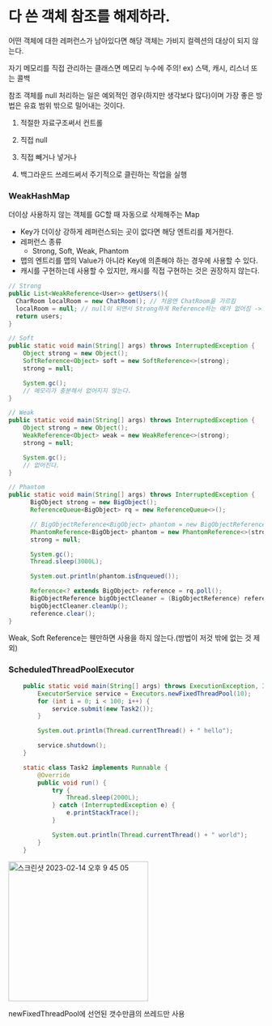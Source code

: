 # 다 쓴 객체 참조를 해제하라.

어떤 객체에 대한 레퍼런스가 남아있다면 해당 객체는 가비지 컬렉션의 대상이 되지 않는다.

자기 메모리를 직접 관리하는 클래스면 메모리 누수에 주의! ex) 스택, 캐시, 리스너 또는 콜백

참조 객체를 null 처리하는 일은 예외적인 경우(하지만 생각보다 많다)이며 가장 좋은 방법은 유효 범위 밖으로 밀어내는 것이다.

1. 적절한 자료구조써서 컨트롤

2. 직접 null

3. 직접 빼거나 넣거나

4. 백그라운드 쓰레드써서 주기적으로 클린하는 작업을 실행

### WeakHashMap

더이상 사용하지 않는 객체를 GC할 때 자동으로 삭제해주는 Map

- Key가 더이상 강하게 레퍼런스되는 곳이 없다면 해당 엔트리를 제거한다.
- 레퍼런스 종류
  - Strong, Soft, Weak, Phantom
- 맵의 엔트리를 맵의 Value가 아니라 Key에 의존해야 하는 경우에 사용할 수 있다.
- 캐시를 구현하는데 사용할 수 있지만, 캐시를 직접 구현하는 것은 권장하지 않는다.

```java
// Strong
public List<WeakReference<User>> getUsers(){
  CharRoom localRoom = new ChatRoom(); // 처음엔 ChatRoom을 가르킴
  localRoom = null; // null이 되면서 Strong하게 Reference하는 애가 없어짐 -> 가비지 컬렉션 대상이 됨
  return users;
}

// Soft
public static void main(String[] args) throws InterruptedException {
    Object strong = new Object();
    SoftReference<Object> soft = new SoftReference<>(strong);
    strong = null;

    System.gc();
    // 메모리가 충분해서 없어지지 않는다.
}

// Weak
public static void main(String[] args) throws InterruptedException {
    Object strong = new Object();
    WeakReference<Object> weak = new WeakReference<>(strong);
    strong = null;

    System.gc();
    // 없어진다.
}

// Phantom
public static void main(String[] args) throws InterruptedException {
      BigObject strong = new BigObject();
      ReferenceQueue<BigObject> rq = new ReferenceQueue<>();

      // BigObjectReference<BigObject> phantom = new BigObjectReference<>(strong, rq);
      PhantomReference<BigObject> phantom = new PhantomReference<>(strong, rq);
      strong = null;

      System.gc();
      Thread.sleep(3000L);

      System.out.println(phantom.isEnqueued());

      Reference<? extends BigObject> reference = rq.poll();
      BigObjectReference bigObjectCleaner = (BigObjectReference) reference;
      bigObjectCleaner.cleanUp();
      reference.clear();
}
```
Weak, Soft Reference는 웬만하면 사용을 하지 않는다.(방법이 저것 밖에 없는 것 제외)

### ScheduledThreadPoolExecutor

```java
    public static void main(String[] args) throws ExecutionException, InterruptedException {
        ExecutorService service = Executors.newFixedThreadPool(10);
        for (int i = 0; i < 100; i++) {
            service.submit(new Task2());
        }

        System.out.println(Thread.currentThread() + " hello");

        service.shutdown();
    }

    static class Task2 implements Runnable {
        @Override
        public void run() {
            try {
                Thread.sleep(2000L);
            } catch (InterruptedException e) {
                e.printStackTrace();
            }

            System.out.println(Thread.currentThread() + " world");
        }
    }
```
<img width="276" alt="스크린샷 2023-02-14 오후 9 45 05" src="https://user-images.githubusercontent.com/82895809/218742238-55f727cb-db3b-4f87-8d54-156b8943dbbb.png">

newFixedThreadPool에 선언된 갯수만큼의 쓰레드만 사용
